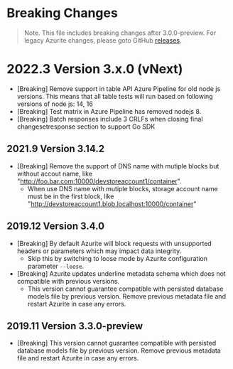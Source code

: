 # Breaking Changes

> Note. This file includes breaking changes after 3.0.0-preview. For legacy Azurite changes, please goto GitHub [releases](https://github.com/Azure/Azurite/releases).

# 2022.3 Version 3.x.0 (vNext)

- [Breaking] Remove support in table API Azure Pipeline for old node js versions. This means that all table tests will run based on following versions of node js: 14, 16
- [Breaking] Test matrix in Azure Pipeline has removed nodejs 8.
- [Breaking] Batch responses include 3 CRLFs when closing final changesetresponse section to support Go SDK

## 2021.9 Version 3.14.2

- [Breaking] Remove the support of DNS name with mutiple blocks but without accout name, like "http://foo.bar.com:10000/devstoreaccount1/container".
  - When use DNS name with mutiple blocks, storage account name must be in the first block, like "http://devstoreaccount1.blob.localhost:10000/container"

## 2019.12 Version 3.4.0

- [Breaking] By default Azurite will block requests with unsupported headers or parameters which may impact data integrity.
  - Skip this by switching to loose mode by Azurite configuration parameter `--loose`.
- [Breaking] Azurite updates underline metadata schema which does not compatible with previous versions.
  - This version cannot guarantee compatible with persisted database models file by previous version. Remove previous metadata file and restart Azurite in case any errors.

## 2019.11 Version 3.3.0-preview

- [Breaking] This version cannot guarantee compatible with persisted database models file by previous version. Remove previous metadata file and restart Azurite in case any errors.
